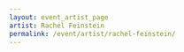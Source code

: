 ```yaml
---
layout: event_artist_page
artist: Rachel Feinstein
permalink: /event/artist/rachel-feinstein/
---
```



